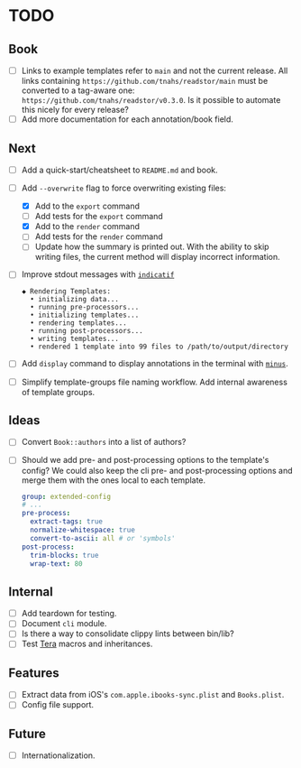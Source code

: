 # TODO

## Book

- [ ] Links to example templates refer to `main` and not the current release.
      All links containing `https://github.com/tnahs/readstor/main` must be
      converted to a tag-aware one: `https://github.com/tnahs/readstor/v0.3.0`.
      Is it possible to automate this nicely for every release?
- [ ] Add more documentation for each annotation/book field.

## Next

- [ ] Add a quick-start/cheatsheet to `README.md` and book.
- [ ] Add `--overwrite` flag to force overwriting existing files:

  - [x] Add to the `export` command
  - [ ] Add tests for the `export` command
  - [x] Add to the `render` command
  - [ ] Add tests for the `render` command
  - [ ] Update how the summary is printed out. With the ability to skip writing
        files, the current method will display incorrect information.

- [ ] Improve stdout messages with [`indicatif`][indicatif]

  ```plaintext
  ◆ Rendering Templates:
    • initializing data...
    • running pre-processors...
    • initializing templates...
    • rendering templates...
    • running post-processors...
    • writing templates...
    • rendered 1 template into 99 files to /path/to/output/directory
  ```

- [ ] Add `display` command to display annotations in the terminal with
      [`minus`][minus].
- [ ] Simplify template-groups file naming workflow. Add internal awareness of
      template groups.

## Ideas

- [ ] Convert `Book::authors` into a list of authors?
- [ ] Should we add pre- and post-processing options to the template's config?
      We could also keep the cli pre- and post-processing options and merge
      them with the ones local to each template.

  ```yaml
  group: extended-config
  # ...
  pre-process:
    extract-tags: true
    normalize-whitespace: true
    convert-to-ascii: all # or 'symbols'
  post-process:
    trim-blocks: true
    wrap-text: 80
  ```

## Internal

- [ ] Add teardown for testing.
- [ ] Document `cli` module.
- [ ] Is there a way to consolidate clippy lints between bin/lib?
- [ ] Test [Tera][tera] macros and inheritances.

## Features

- [ ] Extract data from iOS's `com.apple.ibooks-sync.plist` and `Books.plist`.
- [ ] Config file support.

## Future

- [ ] Internationalization.

[fern]: https://docs.rs/fern/latest/fern/
[indicatif]: https://docs.rs/indicatif/latest/indicatif/
[minus]: https://docs.rs/minus/latest/minus/
[tera]: https://tera.netlify.app/
